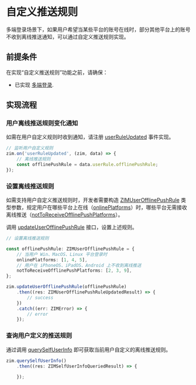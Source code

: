# 自定义推送规则

多端登录场景下，如果用户希望当某些平台的账号在线时，部分其他平台上的账号不收到离线推送通知，可以通过自定义推送规则实现。

## 前提条件

在实现“自定义推送规则”功能之前，请确保：

- 已实现 [多端登录](/zim-uniapp/guides/users/multi-device-login).
<Content />

## 实现流程

### 用户离线推送规则变化通知

如需在用户自定义规则时收到通知，请注册 [userRuleUpdated](https://doc-zh.zego.im/article/api?doc=zim_API~javascript_uni-app~interface~ZIMEventHandler#user-rule-updated) 事件实现。

```typescript
// 监听用户自定义规则
zim.on('userRuleUpdated', (zim, data) => {
    // 离线推送规则
    const offlinePushRule = data.userRule.offlinePushRule;
});
```

### 设置离线推送规则

如需支持用户自定义推送规则时，开发者需要构造 [ZIMUserOfflinePushRule](https://doc-zh.zego.im/article/api?doc=zim_API~javascript_uni-app~interface~ZIMUserOfflinePushRule) 类型参数，规定用户在哪些平台上在线（[onlinePlatforms](https://doc-zh.zego.im/article/api?doc=zim_API~javascript_uni-app~interface~ZIMUserStatus#online-platforms)）时，哪些平台无需接收离线推送（[notToReceiveOfflinePushPlatforms](https://doc-zh.zego.im/article/api?doc=zim_API~javascript_uni-app~interface~ZIMUserOfflinePushRule#not-to-receive-offline-push-platforms)）。

调用 [updateUserOfflinePushRule](https://doc-zh.zego.im/article/api?doc=zim_API~javascript_uni-app~class~ZIM#update-user-offline-push-rule) 接口，设置上述规则。

```typescript
// 设置离线推送规则

const offlinePushRule: ZIMUserOfflinePushRule = {
    // 当用户 Win、MacOS、Linux 平台登录时
    onlinePlatforms: [1, 4, 5],
    // 用户在 iPhoneOS、iPadOS、Android 上不收到离线推送
    notToReceiveOfflinePushPlatforms: [2, 3, 9],
};

zim.updateUserOfflinePushRule(offlinePushRule)
    .then((res: ZIMUserOfflinePushRuleUpdatedResult) => {
        // success
    })
    .catch((err: ZIMError) => {
        // error
    });
```

### 查询用户定义的推送规则

通过调用 [querySelfUserInfo](https://doc-zh.zego.im/article/api?doc=zim_API~javascript_uni-app~class~ZIM#query-self-user-info) 即可获取当前用户自定义的离线推送规则。

```typescript 
zim.querySelfUserInfo()
    .then((res: ZIMSelfUserInfoQueriedResult) => {
        
    });
```
